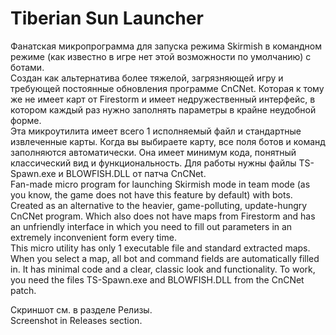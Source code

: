 # Tiberian Sun Launcher
Фанатская микропрограмма для запуска режима Skirmish в командном режиме (как известно в игре нет этой возможности по умолчанию) с ботами.  
Создан как альтернатива более тяжелой, загрязняющей игру и требующей постоянные обновления программе CnCNet. Которая к тому же не имеет карт от Firestorm и имеет недружественный интерфейс, в котором каждый раз нужно заполнять параметры в крайне неудобной форме.  
Эта микроутилита имеет всего 1 исполняемый файл и стандартные извлеченные карты. Когда вы выбираете карту, все поля ботов и команд заполняются автоматически. Она имеет минимум кода, понятный классический вид и функциональность. Для работы нужны файлы TS-Spawn.exe и BLOWFISH.DLL от патча CnCNet.  
Fan-made micro program for launching Skirmish mode in team mode (as you know, the game does not have this feature by default) with bots.
Created as an alternative to the heavier, game-polluting, update-hungry CnCNet program. Which also does not have maps from Firestorm and has an unfriendly interface in which you need to fill out parameters in an extremely inconvenient form every time.  
This micro utility has only 1 executable file and standard extracted maps. When you select a map, all bot and command fields are automatically filled in. It has minimal code and a clear, classic look and functionality. To work, you need the files TS-Spawn.exe and BLOWFISH.DLL from the CnCNet patch.  

Скриншот см. в разделе Релизы.  
Screenshot in Releases section.
